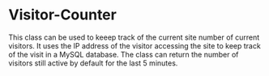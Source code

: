 # Visitor-Counter
This class can be used to keeep track of the current site number of current visitors.  It uses the IP address of the visitor accessing the site to keep track of the visit in a MySQL database.  The class can return the number of visitors still active by default for the last 5 minutes.
